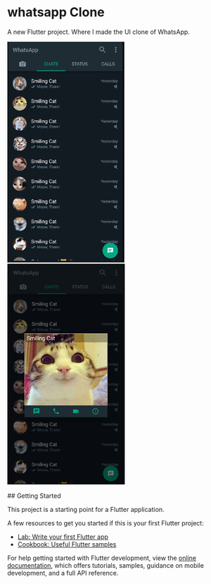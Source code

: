 # whatsapp Clone

A new Flutter project. Where I made the UI clone of WhatsApp. 

<p>
    <img src = "Capture.PNG" height = "500px">
    <img src = "Capture1.PNG" height = "500px">
</p>
## Getting Started

This project is a starting point for a Flutter application.

A few resources to get you started if this is your first Flutter project:

- [Lab: Write your first Flutter app](https://docs.flutter.dev/get-started/codelab)
- [Cookbook: Useful Flutter samples](https://docs.flutter.dev/cookbook)

For help getting started with Flutter development, view the
[online documentation](https://docs.flutter.dev/), which offers tutorials,
samples, guidance on mobile development, and a full API reference.
